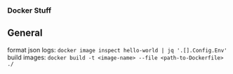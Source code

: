 ### Docker Stuff

## General

format json logs: `docker image inspect hello-world | jq '.[].Config.Env'`
build images: `docker build -t <image-name> --file <path-to-Dockerfile> ./`
